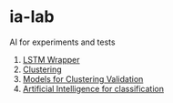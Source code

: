 # ia-lab
AI for experiments and tests

1. [LSTM Wrapper](https://github.com/edermartins/ia-lab/tree/main/lstm)
2. [Clustering](https://github.com/edermartins/ia-lab/tree/main/clustering)
3. [Models for Clustering Validation](https://github.com/edermartins/ia-lab/tree/main/clustering_models_validation)
4. [Artificial Intelligence for classification](https://github.com/edermartins/ia-lab/tree/main/artificial_intelligence_cassification)
